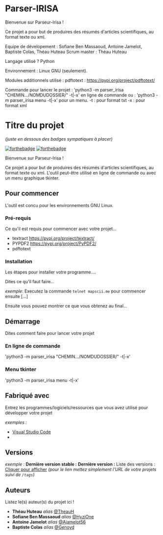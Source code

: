 # Parser-IRISA

Bienvenue sur Parseur-Irisa !

Ce projet a pour but de produires des résumés d'articles scientifiques, au format texte ou xml.

Equipe de dévelopement : Sofiane Ben Massaoud, Antoine Jamelot, Baptiste Colas, Théau Huteau
Scrum master : Théau Huteau

Langage utilisé ?
Python

Environnement : Linux GNU (seulement).

Modules additionnels utilisé : pdftotext : https://pypi.org/project/pdftotext/  

Commande pour lancer le projet : 'python3 -m parser_irisa "CHEMIN.../NOMDUDOSSIER/" -t|-x' en ligne de commande 
ou   : 'python3 -m parser_irisa menu -t|-x' pour un menu.
-t : pour format txt 
-x : pour format xml 

# Titre du projet
_(juste en dessous des badges sympatiques à placer)_

[![forthebadge](http://forthebadge.com/images/badges/built-with-love.svg)](http://forthebadge.com)  [![forthebadge](http://forthebadge.com/images/badges/powered-by-electricity.svg)](http://forthebadge.com)

Bienvenue sur Parseur-Irisa !

Ce projet a pour but de produires des résumés d'articles scientifiques, au format texte ou xml. L'outil peut-être utilisé en ligne de commande ou avec un menu graphique tkinter.

## Pour commencer

L'outil est concu pour les environnements GNU Linux.

### Pré-requis

Ce qu'il est requis pour commencer avec votre projet...

- textract https://pypi.org/project/textract/
- PYPDF2 https://pypi.org/project/PyPDF2/
- pdftotext 

### Installation

Les étapes pour installer votre programme....

Dites ce qu'il faut faire...

_exemple_: Executez la commande ``telnet mapscii.me`` pour commencer ensuite [...]


Ensuite vous pouvez montrer ce que vous obtenez au final...

## Démarrage

Dites comment faire pour lancer votre projet
### En ligne de commande 

'python3 -m parser_irisa "CHEMIN.../NOMDUDOSSIER/" -t|-x'

### Menu tkinter 

'python3 -m parser_irisa menu -t|-x'

## Fabriqué avec

Entrez les programmes/logiciels/ressources que vous avez utilisé pour développer votre projet

_exemples :_
* [Visual Studio Code](https://code.visualstudio.com)
* 



## Versions

_exemple :_
**Dernière version stable :**
**Dernière version :** 
Liste des versions : [Cliquer pour afficher](https://github.com/your/project-name/tags)
_(pour le lien mettez simplement l'URL de votre projets suivi de ``/tags``)_

## Auteurs
Listez le(s) auteur(s) du projet ici !
* **Théau Huteau** _alias_ [@TheauH](https://github.com/TheauH)
* **Sofiane Ben Massaoud** _alias_ [@HyziOne](https://github.com/HyziOne)
* **Antoine Jamelot** _alias_ [@Ajamelot56](https://github.com/Ajamelot56)
* **Baptiste Colas** _alias_ [@Genoyd](https://github.com/Genoyd)
